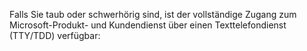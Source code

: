 Falls Sie taub oder schwerhörig sind, ist der vollständige Zugang zum Microsoft-Produkt- und Kundendienst über einen Texttelefondienst (TTY/TDD) verfügbar:

<!--HONumber=Oct16_HO1-->



